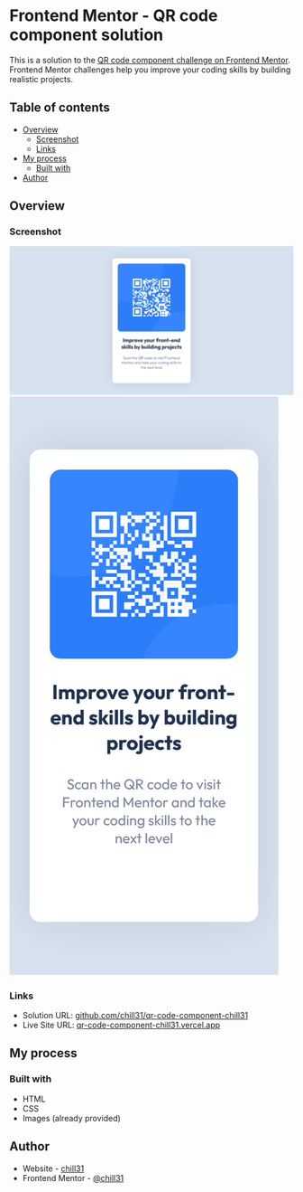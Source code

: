 # Frontend Mentor - QR code component solution

This is a solution to the [QR code component challenge on Frontend Mentor](https://www.frontendmentor.io/challenges/qr-code-component-iux_sIO_H). Frontend Mentor challenges help you improve your coding skills by building realistic projects. 

## Table of contents

- [Overview](#overview)
  - [Screenshot](#screenshot)
  - [Links](#links)
- [My process](#my-process)
  - [Built with](#built-with)
- [Author](#author)

## Overview

### Screenshot

![desktop preview](/design/desktop-preview.png)
![mobile preview](/design/mobile-preview.png)

### Links

- Solution URL: [github.com/chill31/qr-code-component-chill31](https://github.com/chill31/qr-code-component-chill31)
- Live Site URL: [qr-code-component-chill31.vercel.app](https://qr-code-component-chill31.vercel.app)

## My process

### Built with

- HTML
- CSS
- Images (already provided)
## Author

- Website - [chill31](https://chill31.vercel.app)
- Frontend Mentor - [@chill31](https://www.frontendmentor.io/profile/chill31)